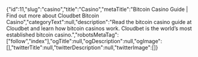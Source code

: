 {"id":11,"slug":"casino","title":"Casino","metaTitle":"Bitcoin Casino Guide | Find out more about Cloudbet Bitcoin Casino","categoryText":null,"description":"Read the bitcoin casino guide at Cloudbet and learn how bitcoin casinos work. Cloudbet is the world’s most established bitcoin casino.","robotsMetaTag":["follow","index"],"ogTitle":null,"ogDescription":null,"ogImage":[],"twitterTitle":null,"twitterDescription":null,"twitterImage":[]}
